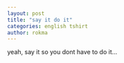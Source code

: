 ```yaml
---
layout: post
title: "say it do it"
categories: english tshirt
author: rokma
---
```

yeah, say it so you dont have to do it...
